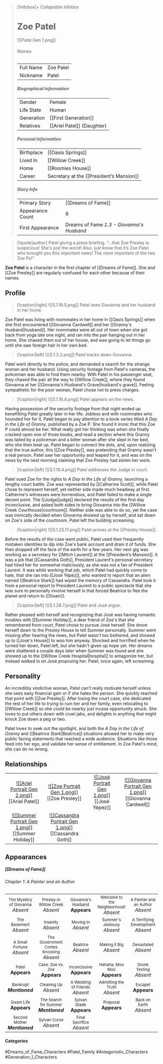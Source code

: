 > [!infobox]+ Collapsible Infobox
> # Zoe Patel
> ![[Patel Gen 1.png]] 
> ###### Names 
> |  |  | 
> | ---- | ---- | 
> | Full Name | Zoe Patel | 
> | Nickname | Patel | 
>
> ##### Biographical Information
> |  |  | 
> | ---- | ---- | 
> | Gender | Female | 
> | Life State | Human |
> | Generation | [[First Generation]] |
> | Relatives | [[Ariel Patel]] (Daughter)
> 
> ##### Personal Information
> |  |  | 
> | ---- | ---- | 
> | Birthplace |[[Oasis Springs]]| 
> | Lived In |[[Willow Creek]]| 
> | Home |[[Roomies House]]| 
> | Career | Secretary at the [[President’s Mansion]] | 
> 
> ##### Story Info
> |  |  | 
> | ---- | ---- | 
> | Primary Story | [[Dreams of Fame]] | 
> | Appearance Count | 9 | 
> | First Appearance | Dreams of Fame *1.3 - Giovanna's Husband*

> [!quote|author] Patel giving a press briefing.
> “...that Zoe Presley is suspicious! She's just the worst! Also, just know that it’s Zoe Patel who brought you this important news! The more important of the two Zoe Ps!”

**Zoe Patel** is a character in the first chapter of [[Dreams of Fame]]. She and [[Zoe Presley]] are regularly confused for each other because of their names.

## Profile
> [!caption|right]
> ![[S.1.16.5.png]] 
> Patel sees Giovanna and her husband in her home.

Zoe Patel was living with roommates in her home in [[Oasis Springs]] when she first encountered [[Giovanna Cardwell]] and her [[Granny's Husband|husband]]. Her roommates were all out of town when she got back from yoga late one night, and ran into the pair hanging out in her home. She chased them out of her house, and was going to let things go until she saw foreign hair in her own bed. 

> [!caption|left]
> ![[S.1.3.2.png]] 
> Patel tracks down Giovanna.

Patel went directly to the police, and demanded a search for the strange woman and her husband. Using security footage from Patel's cameras, the policeman was able to find them nearby. With Patel in his passenger seat, they chased the pair all the way to [[Willow Creek]], where they found Giovanna at her [[Giovanna's Husband's Grave|husband's grave]]. Feeling sympathetic for the poor woman, Patel chose not to press charges.

> [!caption|right]
> ![[S.1.16.4.png]] 
> Patel appears on the news.

Having possession of the security footage from that night ended up benefitting Patel greatly later in her life. Jobless and with roommates who hounded her for it, Patel began to pay attention to a book series titled *A Day in the Life of Granny*, published by a Zoe P. She found it ironic that this Zoe P could almost be her. What really got her thinking was when she finally cracked open one of those books, and read a section where this Granny was tailed by a policeman and a bitter woman after she slept in her bed, who she then beat up. Patel began to connect the dots, and, upon realizing that the true author, this [[Zoe Presley]], was pretending that Granny wasn't a real person. Patel saw her opportunity and leaped for it, and was on the news by the next morning claiming that Zoe Presley had stolen her work.

> [!caption|left]
> ![[S.1.19.4.png]] 
> Patel addresses the Judge in court.

Patel sued Zoe for the rights to *A Day in the Life of Granny*, launching a lengthy court battle. Zoe was represented by [[Catherine Scott]], while Patel chose to represent herself, yet neither side made much headway at first. Catherine's witnesses were horrendous, and Patel failed to make a single decent point. The [[Judge|judge]] declared the results of the first day inconclusive, and asked both sides to bring Giovanna into the [[Willow Creek Courthouse|courtroom]]. Neither side was able to do so, yet the case was ironically decided when Giovanna showed up by herself, and sat down on Zoe's side of the courtroom. Patel left the building screaming.

> [!caption|right]
> ![[S.1.25.17.png]] 
> Patel arrives at the [[Presley House]].

Before the results of the case went public, Patel used their frequently mistaken identities to dip into Zoe's bank account and drain it of funds. She then dropped off the face of the earth for a few years. Her next gig was working as a secretary for [[Mitch Laurent]] at the [[President’s Mansion]]. It was a job that [[Cassandra Goth]], President Laurent's personal secretary had hired her for somewhat maliciously, as she was not a fan of President Laurent. It was while working that job, which Patel had quickly come to hate, that she ran into [[José Yépez]], who wanted to report that an alien named [[Beatrice Stark]] had wiped the memory of Cassandra. Patel took it from a personal report to President Laurent to a public spectacle that she was sure to personally involve herself in that forced Beatrice to flee the planet and return to [[Sixam]].

> [!caption|left]
> ![[S.1.28.7.png]] 
> Patel and José argue.

Rather pleased with herself and recognizing that José was having romantic troubles with [[Summer Holiday]], a dear friend of Zoe's that she remembered from court, Patel chose to pursue José herself. She drove herself down to the Presley House to tell Summer personally. Summer went missing after hearing the news, but Patel wasn't too bothered, and showed up to [[José's House]] to woo him anyway. Shocked and horrified when he turned her down, Patel left, but she hadn't given up hope yet. Her dreams were shattered a couple days later when Summer was found and she showed up to the [[Willow Creek Hospital|hospital]] to antagonize her, but instead walked in on José proposing her. Patel, once again, left screaming.

## Personality
An incredibly vindictive woman, Patel can't really motivate herself unless she sees easy financial gain or if she hates the person. She quickly reached that point with [[Zoe Presley]]. After losing the court case, she dedicated the rest of her life to trying to ruin her and her family, even relocating to [[Willow Creek]] so she could be nearby just incase opportunity struck. She loves to put others down with cruel jabs, and delights in anything that might knock Zoe down a peg or two.

Patel loves to seek out the spotlight, and both the *A Day in the Life of Granny* and [[Beatrice Stark|Beatrice]] situations allowed her to make very public facing statements that reached a wide audience. Situations like those feed into her ego, and validate her sense of entitlement. In Zoe Patel's mind, she can do no wrong.

## Relationships
| | | | |
| ------------------------------------------------------------- | -------------------------------------------- | ------------------------------------------ | --------------------------------------------- |
|<center>[![[Ariel Portrait Gen 2.png]]](<Ariel Patel>)<br>[[Ariel Patel]] |<center>[![[Zoe Portrait Gen 1.png]]](<Zoe Presley>)<br>[[Zoe Presley]] |<center>[![[José Portrait Gen 1.png]]](<José Yépez>)<br>[[José Yépez]]|<center>[![[Giovanna Portrait Gen 1.png]]](<Giovanna Cardwell>)<br>[[Giovanna Cardwell]]|
|<center>[![[Summer Portrait Gen 1.png]]](<Summer Holiday>)<br>[[Summer Holiday]]|<center>[![[Cassandra Portrait Gen 1.png]]](<Summer Holiday>)<br>[[Cassandra Goth]]|

## Appearances
##### [[Dreams of Fame]]
###### Chapter 1: A Painter and an Author
|                                                                       |                                                                             |                                                                     |                                                                            |                                                                        |
| --------------------------------------------------------------------- | --------------------------------------------------------------------------- | ------------------------------------------------------------------- | -------------------------------------------------------------------------- | ---------------------------------------------------------------------- |
| <center><font size=2>The Mystery of Giovanna<br><font size=3>*Absent* | <center><font size=2>Presley in Willow Creek<br><font size=3>*Absent*       | <center><font size=2>Giovanna's Husband<br><font size=3>**Appears** | <center><font size=2>Welcome to the Neighborhood!<br><font size=3>*Absent* | <center><font size=2>A Painter and an Author<br><font size=3>*Absent*  |
| <center><font size=2>The Basement<br><font size=3>*Absent*            | <center><font size=2>Insanity<br><font size=3>*Absent*                      | <center><font size=2>Moving In<br><font size=3>*Absent*             | <center><font size=2>Summer's Jealousy<br><font size=3>*Absent*            | <center><font size=2>A Terrifying Development<br><font size=3>*Absent* |
| <center><font size=2>A Small Fortune<br><font size=3>*Absent*         | <center><font size=2>The Government Comes Knocking<br><font size=3>*Absent* | <center><font size=2>Beatrice<br><font size=3>*Absent*              | <center><font size=2>Making it Big<br><font size=3>*Absent*                | <center><font size=2>Devastated<br><font size=3>*Absent*               |
| <center><font size=2>Patel<br><font size=3>**Appears**                | <center><font size=2>Case: Zoe vs. Zoe<br><font size=3>**Appears**          | <center><font size=2>Inconclusive<br><font size=3>**Appears**       | <center><font size=2>Hahaha, Moo Moo<br><font size=3>**Appears**           | <center><font size=2>Drunk Texting<br><font size=3>*Absent*            |
| <center><font size=2>Bankrupt<br><font size=3>***Mentioned***         | <center><font size=2>Cleaning Up<br><font size=3>*Absent*                   | <center><font size=2>A Wedding of Friends<br><font size=3>*Absent*  | <center><font size=2>Admitting the Truth<br><font size=3>*Absent*          | <center><font size=2>Escape!<br><font size=3>**Appears**               |
| <center><font size=2>Sixam Life<br><font size=3>**Appears**           | <center><font size=2>The Search for Summer<br><font size=3>***Mentioned***  | <center><font size=2>Sylvan Glade<br><font size=3>**Appears**       | <center><font size=2>Proposal<br><font size=3>**Appears**                  | <center><font size=2>Back on Earth<br><font size=3>*Absent*            |
| <center><font size=2>Second Mother<br><font size=3>***Mentioned***    | <center><font size=2>Sylvan Curse<br><font size=3>*Absent*                  | <center><font size=2>Final Sacrifice<br><font size=3>*Absent*       |                                                                            |                                                                        |

#### Categories
#Dreams_of_Fame_Characters #Patel_Family #Antagonistic_Characters #Generation_1_Characters